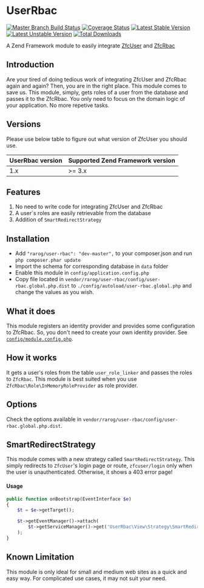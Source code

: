 UserRbac
========
[![Master Branch Build Status](https://api.travis-ci.org/rarog/UserRbac.svg?branch=master)](http://travis-ci.org/rarog/UserRbac)
[![Coverage Status](https://coveralls.io/repos/github/rarog/UserRbac/badge.svg?branch=master)](https://coveralls.io/github/rarog/UserRbac?branch=master)
[![Latest Stable Version](https://poser.pugx.org/rarog/user-rbac/v/stable.png)](https://packagist.org/packages/rarog/user-rbac)
[![Latest Unstable Version](https://poser.pugx.org/rarog/user-rbac/v/unstable.png)](https://packagist.org/packages/rarog/user-rbac)
[![Total Downloads](https://poser.pugx.org/rarog/user-rbac/downloads.png)](https://packagist.org/packages/rarog/user-rbac)

A Zend Framework module to easily integrate [ZfcUser](https://github.com/ZF-Commons/ZfcUser) and [ZfcRbac](https://github.com/ZF-Commons/zfc-rbac)

## Introduction
Are your tired of doing tedious work of integrating ZfcUser and ZfcRbac again and again? Then, you are in the right place. This module comes to save us. This module, simply, gets roles of a user from the database and passes it to the ZfcRbac. You only need to focus on the domain logic of your application. No more repetive tasks.

## Versions
Please use below table to figure out what version of ZfcUser you should use.

| UserRbac version | Supported Zend Framework version |
|------------------|----------------------------------|
| 1.x              | >=        3.x                    |

## Features
1. No need to write code for integrating ZfcUser and ZfcRbac
2. A user`s roles are easily retrievable from the database
3. Addition of `SmartRedirectStrategy`

## Installation
* Add `"rarog/user-rbac": "dev-master",` to your composer.json and run `php composer.phar update`
* Import the schema for corresponding database in `data` folder
* Enable this module in `config/application.config.php`
* Copy file located in `vendor/rarog/user-rbac/config/user-rbac.global.php.dist` to `./config/autoload/user-rbac.global.php` and change the values as you wish.

## What it does
This module registers an identity provider and provides some configuration to ZfcRbac. So, you don't need to create your own identity provider. See [`config/module.config.php`](https://github.com/rarog/UserRbac/blob/master/config/module.config.php#L4).

## How it works
It gets a user's roles from the table `user_role_linker` and passes the roles to `ZfcRbac`. This module is best suited when you use `ZfcRbac\Role\InMemoryRoleProvider` as role provider.

## Options
Check the options available in `vendor/rarog/user-rbac/config/user-rbac.global.php.dist`. 

## SmartRedirectStrategy

This module comes with a new strategy called `SmartRedirectStrategy`. This simply redirects to `ZfcUser`'s login page or route, `zfcuser/login` only when the user is unauthenticated. Otherwise, it shows a 403 error page!

#### Usage
```php
public function onBootstrap(EventInterface $e)
{
    $t = $e->getTarget();

    $t->getEventManager()->attach(
        $t->getServiceManager()->get('UserRbac\View\Strategy\SmartRedirectStrategy')
    );
}
```

## Known Limitation
This module is only ideal for small and medium web sites as a quick and easy way. For complicated use cases, it may not suit your need.

